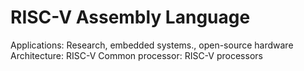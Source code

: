 # RISC-V Assembly Language

Applications: Research, embedded systems., open-source hardware
Architecture: RISC-V
Common processor: RISC-V processors